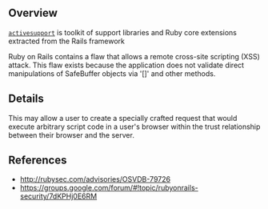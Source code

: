 ## Overview

[`activesupport`](https://rubygems.org/gems/activesupport) is toolkit of support libraries and Ruby core extensions extracted from the Rails framework

Ruby on Rails contains a flaw that allows a remote cross-site scripting (XSS) attack. This flaw exists because the application does not validate direct manipulations of SafeBuffer objects via '[]' and other methods.

## Details
This may allow a user to create a specially crafted request that would execute arbitrary script code in a user's browser within the trust relationship between their browser and the server.

## References
- http://rubysec.com/advisories/OSVDB-79726
- https://groups.google.com/forum/#!topic/rubyonrails-security/7dKPHj0E6RM
